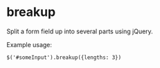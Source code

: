 breakup
=======

Split a form field up into several parts using jQuery. 

Example usage:

    $('#someInput').breakup({lengths: 3})
